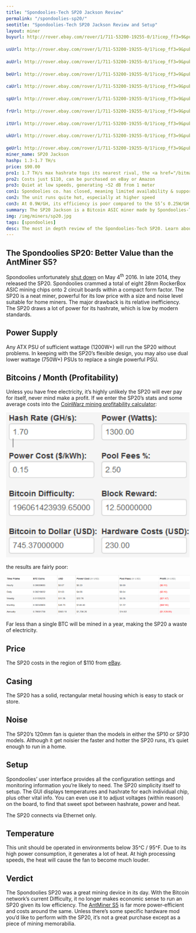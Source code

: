 ```yaml
---
title: "Spondoolies-Tech SP20 Jackson Review"
permalink: "/spondoolies-sp20/"
seotitle: "Spondoolies-Tech SP20 Jackson Review and Setup"
layout: miner
buyurl: http://rover.ebay.com/rover/1/711-53200-19255-0/1?icep_ff3=9&pub=5574973039&toolid=10001&campid=5337804716&customid=&icep_uq=sp20+jackson+bitcoin&icep_sellerId=&icep_ex_kw=&icep_sortBy=12&icep_catId=&icep_minPrice=&icep_maxPrice=&ipn=psmain&icep_vectorid=229466&kwid=902099&mtid=824&kw=lg

usUrl: http://rover.ebay.com/rover/1/711-53200-19255-0/1?icep_ff3=9&pub=5574973039&toolid=10001&campid=5337804714&customid=&icep_uq=sp20+jackson+bitcoin&icep_sellerId=&icep_ex_kw=&icep_sortBy=12&icep_catId=&icep_minPrice=&icep_maxPrice=&ipn=psmain&icep_vectorid=229466&kwid=902099&mtid=824&kw=lg

auUrl: http://rover.ebay.com/rover/1/711-53200-19255-0/1?icep_ff3=9&pub=5574973039&toolid=10001&campid=5337910375&customid=&icep_uq=sp20+jackson+bitcoin&icep_sellerId=&icep_ex_kw=&icep_sortBy=12&icep_catId=&icep_minPrice=&icep_maxPrice=&ipn=psmain&icep_vectorid=229515&kwid=902099&mtid=824&kw=lg

beUrl: http://rover.ebay.com/rover/1/711-53200-19255-0/1?icep_ff3=9&pub=5574973039&toolid=10001&campid=5337910375&customid=&icep_uq=sp20+jackson+bitcoin&icep_sellerId=&icep_ex_kw=&icep_sortBy=12&icep_catId=&icep_minPrice=&icep_maxPrice=&ipn=psmain&icep_vectorid=229522&kwid=902099&mtid=824&kw=lg

caUrl: http://rover.ebay.com/rover/1/711-53200-19255-0/1?icep_ff3=9&pub=5574973039&toolid=10001&campid=5337910375&customid=&icep_uq=sp20+jackson+bitcoin&icep_sellerId=&icep_ex_kw=&icep_sortBy=12&icep_catId=&icep_minPrice=&icep_maxPrice=&ipn=psmain&icep_vectorid=229529&kwid=902099&mtid=824&kw=lg

spUrl: http://rover.ebay.com/rover/1/711-53200-19255-0/1?icep_ff3=9&pub=5574973039&toolid=10001&campid=5337910375&customid=&icep_uq=sp20+jackson+bitcoin&icep_sellerId=&icep_ex_kw=&icep_sortBy=12&icep_catId=&icep_minPrice=&icep_maxPrice=&ipn=psmain&icep_vectorid=229501&kwid=902099&mtid=824&kw=lg

frUrl: http://rover.ebay.com/rover/1/711-53200-19255-0/1?icep_ff3=9&pub=5574973039&toolid=10001&campid=5337910375&customid=&icep_uq=sp20+jackson+bitcoin&icep_sellerId=&icep_ex_kw=&icep_sortBy=12&icep_catId=&icep_minPrice=&icep_maxPrice=&ipn=psmain&icep_vectorid=229480&kwid=902099&mtid=824&kw=lg

itUrl: http://rover.ebay.com/rover/1/711-53200-19255-0/1?icep_ff3=9&pub=5574973039&toolid=10001&campid=5337910375&customid=&icep_uq=sp20+jackson+bitcoin&icep_sellerId=&icep_ex_kw=&icep_sortBy=12&icep_catId=&icep_minPrice=&icep_maxPrice=&ipn=psmain&icep_vectorid=229494&kwid=902099&mtid=824&kw=lg

ukUrl: http://rover.ebay.com/rover/1/711-53200-19255-0/1?icep_ff3=9&pub=5574973039&toolid=10001&campid=5337910375&customid=&icep_uq=sp20+jackson+bitcoin&icep_sellerId=&icep_ex_kw=&icep_sortBy=12&icep_catId=&icep_minPrice=&icep_maxPrice=&ipn=psmain&icep_vectorid=229508&kwid=902099&mtid=824&kw=lg

geUrl: http://rover.ebay.com/rover/1/711-53200-19255-0/1?icep_ff3=9&pub=5574973039&toolid=10001&campid=5337910375&customid=&icep_uq=sp20+jackson+bitcoin&icep_sellerId=&icep_ex_kw=&icep_sortBy=12&icep_catId=&icep_minPrice=&icep_maxPrice=&ipn=psmain&icep_vectorid=229487&kwid=902099&mtid=824&kw=lg
miner_name: SP20 Jackson
hashp: 1.3-1.7 TH/s 
price: $90.00
pro1: 1.7 TH/s max hashrate tops its nearest rival, the <a href="/bitmain-antminer-s5/">AntMiner S5</a>
pro2: Costs just $110, can be purchased on eBay or Amazon
pro3: Quiet at low speeds, generating ~52 dB from 1 meter
con1: Spondoolies co. has closed, meaning limited availability & support
con2: The unit runs quite hot, especially at higher speed 
con3: At 0.9W/GH, its efficiency is poor compared to the S5’s 0.25W/GH
summary: The SP20 Jackson is a Bitcoin ASIC miner made by Spondoolies-Tech. The miner's claimed hash rate is 1.3-1.7TH/s.
img: /img/miners/sp20.jpg
tags: [spondoolies]
desc: The most in depth review of the Spondoolies-Tech SP20. Learn about its pros, cons, profitability, and more! 
---
```


## The Spondoolies SP20: Better Value than the AntMiner S5?

Spondoolies unfortunately [shut down](https://www.cryptocoinsnews.com/bitcoin-mining-developer-spondoolies-shuts/) on May 4<sup>th</sup> 2016. In late 2014, they released the SP20\. Spondoolies crammed a total of eight 28nm RockerBox ASIC mining chips onto 2 circuit boards within a compact form factor. The SP20 is a neat miner, powerful for its low price with a size and noise level suitable for home miners. The major drawback is its relative inefficiency. The SP20 draws a lot of power for its hashrate, which is low by modern standards.

## Power Supply

Any ATX PSU of sufficient wattage (1200W+) will run the SP20 without problems. In keeping with the SP20’s flexible design, you may also use dual lower wattage (750W+) PSUs to replace a single powerful PSU.

## Bitcoins / Month (Profitability)

Unless you have free electricity, it’s highly unlikely the SP20 will ever pay for itself, never mind make a profit. If we enter the SP20’s stats and some average costs into the [CoinWarz mining profitability calculator](http://www.coinwarz.com/calculators/bitcoin-mining-calculator):

<img class="miner-calc" src="/img/sp20/calc-sp20.png">

the results are fairly poor:

<img src="/img/sp20/results-sp20.png">

Far less than a single BTC will be mined in a year, making the SP20 a waste of electricity.

## Price

The SP20 costs in the region of $110 from [eBay](http://rover.ebay.com/rover/1/711-53200-19255-0/1?icep_ff3=9&pub=5574973039&toolid=10001&campid=5337804716&customid=&icep_uq=sp20+jackson+bitcoin&icep_sellerId=&icep_ex_kw=&icep_sortBy=12&icep_catId=&icep_minPrice=&icep_maxPrice=&ipn=psmain&icep_vectorid=229466&kwid=902099&mtid=824&kw=lg).

## Casing

The SP20 has a solid, rectangular metal housing which is easy to stack or store.

## Noise

The SP20’s 120mm fan is quieter than the models in either the SP10 or SP30 models. Although it get noisier the faster and hotter the SP20 runs, it’s quiet enough to run in a home.

## Setup

Spondoolies’ user interface provides all the configuration settings and monitoring information you’re likely to need. The SP20 simplicity itself to setup. The GUI displays temperatures and hashrate for each individual chip, plus other vital info. You can even use it to adjust voltages (within reason) on the board, to find that sweet spot between hashrate, power and heat.

The SP20 connects via Ethernet only.

## Temperature

This unit should be operated in environments below 35^C / 95^F. Due to its high power consumption, it generates a lot of heat. At high processing speeds, the heat will cause the fan to become much louder.

## Verdict

The Spondoolies SP20 was a great mining device in its day. With the Bitcoin network’s current Difficulty, it no longer makes economic sense to run an SP20 given its low efficiency. The [AntMiner S5](/bitmain-antminer-s5/) is far more power-efficient and costs around the same. Unless there’s some specific hardware mod you’d like to perform with the SP20, it’s not a great purchase except as a piece of mining memorabilia.